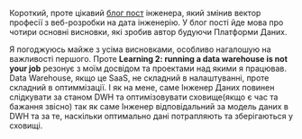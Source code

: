 Короткий, проте цікавий [блог пост](https://seldo.com/posts/what-i-ve-learned-about-data-recently) інженера, який змінив вектор професії з веб-розробки на дата інженерію. У блог пості йде мова про чотири основні висновки, які зробив автор будуючи Платформи Даних.

Я погоджуюсь майже з усіма висновками, особливо нагалошую на важливості першого. Проте **Learning 2: running a data warehouse is not your job** резонує з моїм досвідом та проектами над якими я працював. Data Warehouse, якщо це SaaS, не складний в налаштуванні, проте складний в оптиммізації. І як на мене, саме Інженер Даних повинен слідкувати за станом DWH та оптимізовувати сховище(якщо є час та бажання звісно) так як саме Інженер відповідальний за модель даних в DWH та за те, наскільки оптимально дані потрапляють та зберігаються у сховищі.